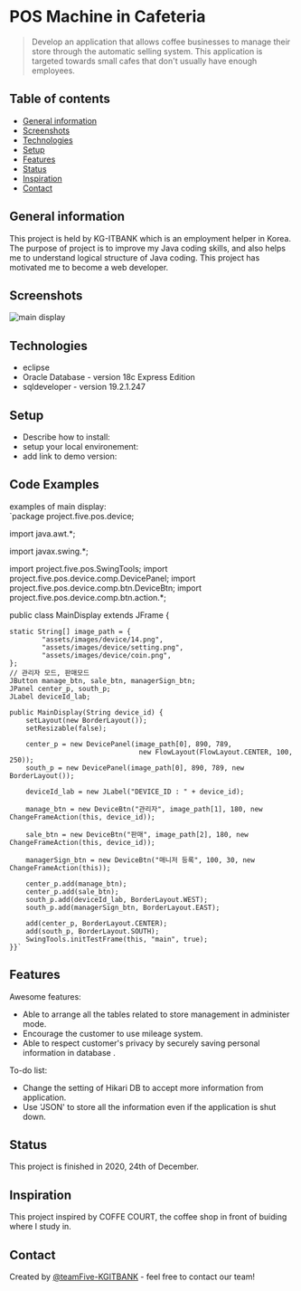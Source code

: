 # POS Machine in Cafeteria
> Develop an application that allows coffee businesses to manage their store through the automatic selling system.
This application is targeted towards small cafes that don't usually have enough employees.

## Table of contents
* [General information](#general-information)
* [Screenshots](#screenshots)
* [Technologies](#technologies)
* [Setup](#setup)
* [Features](#features)
* [Status](#status)
* [Inspiration](#inspiration)
* [Contact](#contact)

## General information
This project is held by KG-ITBANK which is an employment helper in Korea.
The purpose of project is to improve my Java coding skills, and also helps me to understand logical structure of Java coding.
This project has motivated me to become a web developer.

## Screenshots
![main display](./img/screenshot.png)

## Technologies
- eclipse
- Oracle Database - version 18c Express Edition
- sqldeveloper - version 19.2.1.247

## Setup
- Describe how to install:
- setup your local environement:
- add link to demo version:

## Code Examples
examples of main display:   
`package project.five.pos.device;

import java.awt.*;

import javax.swing.*;

import project.five.pos.SwingTools;
import project.five.pos.device.comp.DevicePanel;
import project.five.pos.device.comp.btn.DeviceBtn;
import project.five.pos.device.comp.btn.action.*;

public class MainDisplay extends JFrame {

	static String[] image_path = {
			"assets/images/device/14.png",
			"assets/images/device/setting.png",
			"assets/images/device/coin.png",
	};
	// 관리자 모드, 판매모드
	JButton manage_btn, sale_btn, managerSign_btn;
	JPanel center_p, south_p;
	JLabel deviceId_lab;
	
	public MainDisplay(String device_id) {
		setLayout(new BorderLayout());
		setResizable(false);	
		
		center_p = new DevicePanel(image_path[0], 890, 789, 
									new FlowLayout(FlowLayout.CENTER, 100, 250));
		south_p = new DevicePanel(image_path[0], 890, 789, new BorderLayout());
		
		deviceId_lab = new JLabel("DEVICE_ID : " + device_id);
		
		manage_btn = new DeviceBtn("관리자", image_path[1], 180, new ChangeFrameAction(this, device_id));

		sale_btn = new DeviceBtn("판매", image_path[2], 180, new ChangeFrameAction(this, device_id));

		managerSign_btn = new DeviceBtn("매니저 등록", 100, 30, new ChangeFrameAction(this));
		
		center_p.add(manage_btn);
		center_p.add(sale_btn);
		south_p.add(deviceId_lab, BorderLayout.WEST);
		south_p.add(managerSign_btn, BorderLayout.EAST);
		
		add(center_p, BorderLayout.CENTER);
		add(south_p, BorderLayout.SOUTH);
		SwingTools.initTestFrame(this, "main", true);
	}}`



## Features
Awesome features:
* Able to arrange all the tables related to store management in administer mode.
* Encourage the customer to use mileage system.
* Able to respect customer's privacy by securely saving personal information in database .

To-do list:
* Change the setting of Hikari DB to accept more information from application.
* Use 'JSON' to store all the information even if the application is shut down.

## Status
This project is finished in 2020, 24th of December. 

## Inspiration
This project inspired by COFFE COURT, the coffee shop in front of buiding where I study in.

## Contact
Created by [@teamFive-KGITBANK](https://www.teamFive.com/) - feel free to contact our team!
